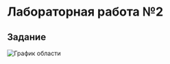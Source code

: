 # Лабораторная работа №2

## Задание

![График области](https://github.com/fr2eof/Web/blob/master/lab1/areas.jpg)
